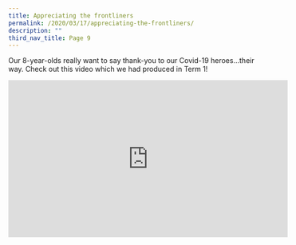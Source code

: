 ```yaml
---
title: Appreciating the frontliners
permalink: /2020/03/17/appreciating-the-frontliners/
description: ""
third_nav_title: Page 9
---
```

<p>Our 8-year-olds really want to say thank-you to our Covid-19 heroes&hellip;their way. Check out this video which we had produced in Term 1!</p>
<p><iframe src="https://www.youtube.com/embed/LFHBLIMXzv0" width="560" height="315" frameborder="0" allowfullscreen="allowfullscreen" data-mce-fragment="1"></iframe></p>